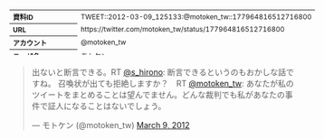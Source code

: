 <table style="font-size: 9pt; width: 610px; margin-bottom: 20px; height: 80px;">
<tbody>
    <tr>
        <th align=left>資料ID</th>
        <td align=left>TWEET::2012-03-09_125133:@motoken_tw::177964816512716800</td>
    </tr>
    <tr>
        <th align=left>URL</th>
        <td align=left>https://twitter.com/motoken_tw/status/177964816512716800</td>
    </tr>
    <tr>
        <th align=left>アカウント</th>
        <td align=left>@motoken_tw</td>
    </tr>
    <tr>
        <th align=left>ユーザ名</th>
        <td align=left>モトケン</td>
    </tr>
    <tr>
        <th align=left>ツイートの記録日時</th>
        <td align=left>created_at 2022-08-24_1401</td>
    </tr>
</tbody>
</table>
<blockquote class="twitter-tweet" data-width="450"  data-lang="ja"><p lang="ja" dir="ltr">出ないと断言できる。RT <a href="https://twitter.com/s_hirono?ref_src=twsrc%5Etfw">@s_hirono</a>: 断言できるというのもおかしな話ですね。 召喚状が出ても拒絶しますか？　RT <a href="https://twitter.com/motoken_tw?ref_src=twsrc%5Etfw">@motoken_tw</a>: あなたが私のツイートをまとめることは望んでません。どんな裁判でも私があなたの事件で証人になることはないでしょう。</p>&mdash; モトケン (@motoken_tw) <a href="https://twitter.com/motoken_tw/status/177964816512716800?ref_src=twsrc%5Etfw">March 9, 2012</a></blockquote>
<script async src="https://platform.twitter.com/widgets.js" charset="utf-8"></script>


